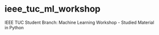 # ieee_tuc_ml_workshop
ΙΕΕΕ TUC Student Branch: Machine Learning Workshop - Studied Material in Python 

